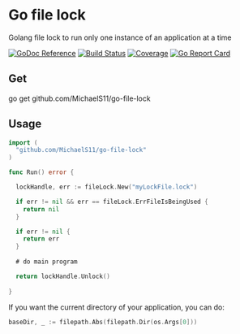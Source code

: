 # Go file lock

Golang file lock to run only one instance of an application at a time

[![GoDoc Reference](https://godoc.org/github.com/MichaelS11/go-file-lock?status.svg)](http://godoc.org/github.com/MichaelS11/go-file-lock)
[![Build Status](https://travis-ci.org/MichaelS11/go-file-lock.png?branch=master)](https://travis-ci.org/MichaelS11/go-file-lock)
[![Coverage](https://gocover.io/_badge/github.com/MichaelS11/go-file-lock)](https://gocover.io/github.com/MichaelS11/go-file-lock#)
[![Go Report Card](https://goreportcard.com/badge/github.com/MichaelS11/go-file-lock)](https://goreportcard.com/report/github.com/MichaelS11/go-file-lock)

## Get

go get github.com/MichaelS11/go-file-lock

## Usage

```Go
import (
  "github.com/MichaelS11/go-file-lock"
)

func Run() error {

  lockHandle, err := fileLock.New("myLockFile.lock")

  if err != nil && err == fileLock.ErrFileIsBeingUsed {
    return nil
  }

  if err != nil {
    return err
  }
  
  # do main program

  return lockHandle.Unlock()
  
}
```

If you want the current directory of your application, you can do:

```Go
baseDir, _ := filepath.Abs(filepath.Dir(os.Args[0]))
```
